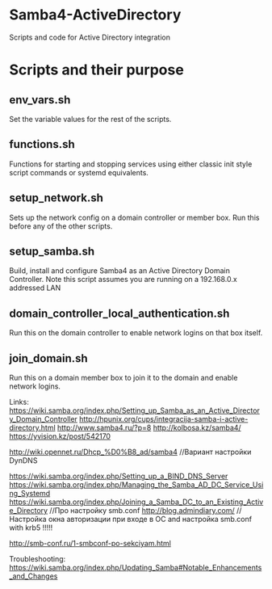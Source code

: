# Samba4-ActiveDirectory
Scripts and code for Active Directory integration

Scripts and their purpose
=========================
env_vars.sh
-----------
Set the variable values for the rest of the scripts.

functions.sh
------------
Functions for starting and stopping services using either
classic init style script commands or systemd equivalents.

setup_network.sh
----------------
Sets up the network config on a domain controller or member box.
Run this before any of the other scripts.

setup_samba.sh
--------------
Build, install and configure Samba4 as an Active Directory Domain Controller.
Note this script assumes you are running on a 192.168.0.x addressed LAN	

domain_controller_local_authentication.sh
-----------------------------------------
Run this on the domain controller to enable network logins on that box itself.

join_domain.sh
--------------
Run this on a domain member box to join it to the domain and enable network logins.

Links:
https://wiki.samba.org/index.php/Setting_up_Samba_as_an_Active_Directory_Domain_Controller
http://hpunix.org/cups/integracija-samba-i-active-directory.html
http://www.samba4.ru/?p=8
http://kolbosa.kz/samba4/
https://yvision.kz/post/542170

http://wiki.opennet.ru/Dhcp_%D0%B8_ad/samba4  //Вариант настройки DynDNS

https://wiki.samba.org/index.php/Setting_up_a_BIND_DNS_Server
https://wiki.samba.org/index.php/Managing_the_Samba_AD_DC_Service_Using_Systemd
https://wiki.samba.org/index.php/Joining_a_Samba_DC_to_an_Existing_Active_Directory //Про настройку smb.conf
http://blog.admindiary.com/  //Настройка окна авторизации при входе в ОС and настройка smb.conf with krb5 !!!!!

http://smb-conf.ru/1-smbconf-po-sekciyam.html

Troubleshooting:
https://wiki.samba.org/index.php/Updating_Samba#Notable_Enhancements_and_Changes